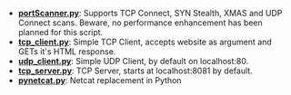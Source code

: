 
- **[portScanner.py](portScanner.py)**: Supports TCP Connect, SYN Stealth, XMAS and UDP Connect scans. Beware, no performance enhancement has been planned for this script.
- **[tcp_client.py](tcp_client.py)**: Simple TCP Client, accepts website as argument and GETs it's HTML response. 
- **[udp_client.py](udp_client.py)**: Simple UDP Client, by default on localhost:80.  
- **[tcp_server.py](tcp_server.py)**: TCP Server, starts at localhost:8081 by default.
- **[pynetcat.py](pynetcat.py)**: Netcat replacement in Python

